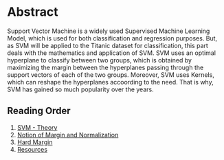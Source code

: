 # Abstract

Support Vector Machine is a widely used Supervised Machine Learning Model, which is used for both classification and regression purposes. But, as SVM will be applied to the Titanic dataset for classification, this part deals with the mathematics and application of SVM. SVM uses an optimal hyperplane to classify between two groups, which is obtained by maximizing the margin between the hyperplanes passing through the support vectors of each of the two groups. Moreover, SVM uses Kernels, which can reshape the hyperplanes accoording to the need. That is why, SVM has gained so much popularity over the years.


## Reading Order
1. [SVM - Theory](https://github.com/Adi-ds/Titanic_Kaggle/blob/main/Support%20Vector%20Machine/SVM%20-%20Theory.md)
2. [Notion of Margin and Normalization](https://github.com/Adi-ds/Titanic_Kaggle/blob/main/Support%20Vector%20Machine/Notion%20of%20Margin%20and%20Normalization.md)
3. [Hard Margin](https://github.com/Adi-ds/Titanic_Kaggle/blob/main/Support%20Vector%20Machine/Optimization%20-%20Completely%20Separable%20Case%20.md)
4. [Resources](https://github.com/Adi-ds/Titanic_Kaggle/blob/main/Support%20Vector%20Machine/Resources.md)
